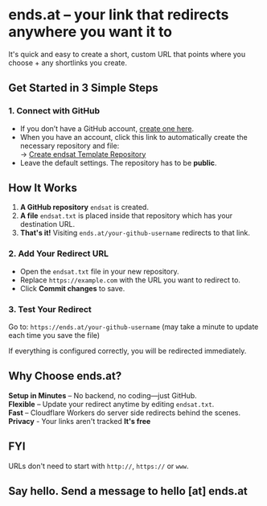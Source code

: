 # ends.at – your link that redirects anywhere you want it to  

It's quick and easy to create a short, custom URL that points where you choose + any shortlinks you create.  

## Get Started in 3 Simple Steps  

### 1️. Connect with GitHub  
- If you don’t have a GitHub account, [create one here](https://github.com/signup).  
- When you have an account, click this link to automatically create the necessary repository and file:  
  -> [Create endsat Template Repository](https://github.com/new?template_name=endsat&template_owner=endsat&name=endsat)  
- Leave the default settings. The repository has to be **public**.

## How It Works  
1. **A GitHub repository** `endsat` is created.  
2. **A file** `endsat.txt` is placed inside that repository which has your destination URL.  
3. **That's it!** Visiting `ends.at/your-github-username` redirects to that link.  

### 2. Add Your Redirect URL  
- Open the `endsat.txt` file in your new repository.  
- Replace `https://example.com` with the URL you want to redirect to.  
- Click **Commit changes** to save.  

### 3. Test Your Redirect  
Go to: `https://ends.at/your-github-username` (may take a minute to update each time you save the file)

If everything is configured correctly, you will be redirected immediately.  

## Why Choose ends.at?  
**Setup in Minutes** – No backend, no coding—just GitHub.  
**Flexible** – Update your redirect anytime by editing `endsat.txt`.  
**Fast** – Cloudflare Workers do server side redirects behind the scenes. 
**Privacy** - Your links aren't tracked
**It's free**  

## FYI
URLs don't need to start with `http://`, `https://` or `www`.

## Say hello. Send a message to hello [at] ends.at



